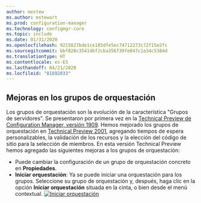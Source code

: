 ```yaml
---
author: mestew
ms.author: mstewart
ms.prod: configuration-manager
ms.technology: configmgr-core
ms.topic: include
ms.date: 01/31/2020
ms.openlocfilehash: 9215827bde1ce185dfe5ec74712273c72f15e2fc
ms.sourcegitcommit: bbf820c35414bf2cba356f30fe047c1a34c5384d
ms.translationtype: HT
ms.contentlocale: es-ES
ms.lasthandoff: 04/21/2020
ms.locfileid: "81692033"
---
```

## <a name="improvements-to-orchestration-groups"></a><a name="bkmk_orch"></a> Mejoras en los grupos de orquestación
<!--3098816-->
Los grupos de orquestación son la evolución de la característica "Grupos de servidores". Se presentaron por primera vez en la [Technical Preview de Configuration Manager, versión 1909](../../../2019/technical-preview-1909.md#bkmk_OGs). Hemos mejorado los grupos de orquestación en [Technical Preview 2001](../../technical-preview-2001.md#bkmk_orch), agregando tiempos de espera personalizables, la validación de los recursos y la elección del código de sitio para la selección de miembros. En esta versión Technical Preview hemos agregado las siguientes mejoras a los grupos de orquestación:


- Puede cambiar la configuración de un grupo de orquestación concreto en **Propiedades**.
- **Iniciar orquestación**: Ya se puede iniciar una orquestación para los grupos. Seleccione su grupo de orquestación y, después, haga clic en la opción **Iniciar orquestación** situada en la cinta, o bien desde el menú contextual.
[![Iniciar orquestación](../../media/3098816-start-orchestration.png)](../../media/3098816-start-orchestration.png#lightbox)

